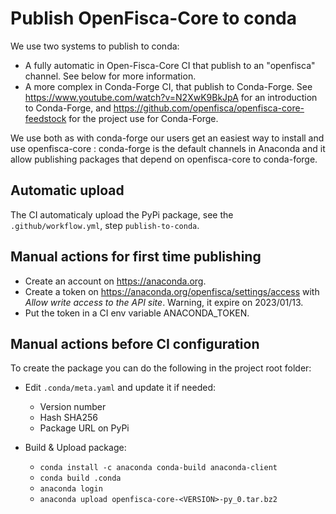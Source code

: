 # Publish OpenFisca-Core to conda


We use two systems to publish to conda:
- A fully automatic in Open-Fisca-Core CI that publish to an "openfisca" channel. See below for more information.
- A more complex in Conda-Forge CI, that publish to Conda-Forge. See https://www.youtube.com/watch?v=N2XwK9BkJpA for an introduction to Conda-Forge, and https://github.com/openfisca/openfisca-core-feedstock for the project use for Conda-Forge.

We use both as with conda-forge our users get an easiest way to install and use openfisca-core : conda-forge is the default channels in Anaconda and it allow publishing packages that depend on openfisca-core to conda-forge.

## Automatic upload

The CI automaticaly upload the PyPi package, see the `.github/workflow.yml`, step `publish-to-conda`.

## Manual actions for first time publishing

- Create an account on https://anaconda.org.
- Create a token on https://anaconda.org/openfisca/settings/access with _Allow write access to the API site_. Warning, it expire on 2023/01/13.
- Put the token in a CI env variable ANACONDA_TOKEN.

## Manual actions before CI configuration

To create the package you can do the following in the project root folder:

- Edit `.conda/meta.yaml` and update it if needed:
    - Version number
    - Hash SHA256
    - Package URL on PyPi

- Build & Upload package:
    - `conda install -c anaconda conda-build anaconda-client`
    - `conda build .conda`
    - `anaconda login`
    - `anaconda upload openfisca-core-<VERSION>-py_0.tar.bz2`
